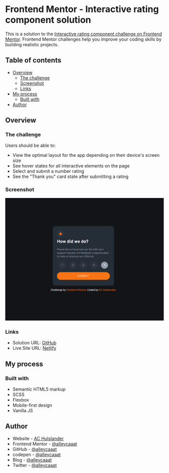 # Frontend Mentor - Interactive rating component solution

This is a solution to the [Interactive rating component challenge on Frontend Mentor](https://www.frontendmentor.io/challenges/interactive-rating-component-koxpeBUmI). Frontend Mentor challenges help you improve your coding skills by building realistic projects.

## Table of contents

- [Overview](#overview)
  - [The challenge](#the-challenge)
  - [Screenshot](#screenshot)
  - [Links](#links)
- [My process](#my-process)
  - [Built with](#built-with)
- [Author](#author)

## Overview

### The challenge

Users should be able to:

- View the optimal layout for the app depending on their device's screen size
- See hover states for all interactive elements on the page
- Select and submit a number rating
- See the "Thank you" card state after submitting a rating

### Screenshot

![](./images/screenshot.png)

### Links

- Solution URL: [GitHub](https://github.com/alleycaaat/frontend-mentor/interactive-rating)
- Live Site URL: [Netlify](https://achulslander-interactive-rating.netlify.app)

## My process

### Built with

- Semantic HTML5 markup
- SCSS
- Flexbox
- Mobile-first design
- Vanilla JS

## Author

- Website - [AC Hulslander](https://www.achulslander.com/)
- Frontend Mentor - [@alleycaaat](https://www.frontendmentor.io/profile/alleycaaat)
- GitHub - [@alleycaaat](https://github.com/alleycaaat/)
- codepen - [@alleycaaat](https://codepen.io/alleycaaat)
- Blog - [@alleycaaat](https://blog-achulslander.com/)
- Twitter - [@alleycaaat](https://www.twitter.com/alleycaaat)